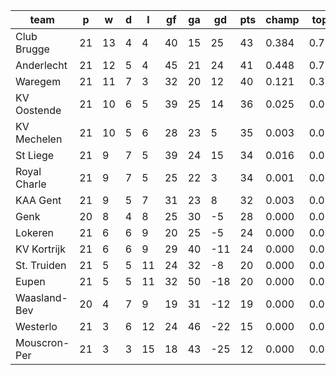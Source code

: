 |     team     | p  | w  | d | l  | gf | ga | gd  | pts | champ | top2  | top3  | top4  |  5-7  | bot4  | bot3  | bot2  |
|--------------|----|----|---|----|----|----|-----|-----|-------|-------|-------|-------|-------|-------|-------|-------|
| Club Brugge  | 21 | 13 | 4 |  4 | 40 | 15 |  25 |  43 | 0.384 | 0.731 | 0.886 | 0.960 | 0.039 | 0.000 | 0.000 | 0.000|
| Anderlecht   | 21 | 12 | 5 |  4 | 45 | 21 |  24 |  41 | 0.448 | 0.755 | 0.896 | 0.958 | 0.040 | 0.000 | 0.000 | 0.000|
| Waregem      | 21 | 11 | 7 |  3 | 32 | 20 |  12 |  40 | 0.121 | 0.322 | 0.616 | 0.801 | 0.190 | 0.000 | 0.000 | 0.000|
| KV Oostende  | 21 | 10 | 6 |  5 | 39 | 25 |  14 |  36 | 0.025 | 0.091 | 0.257 | 0.480 | 0.441 | 0.000 | 0.000 | 0.000|
| KV Mechelen  | 21 | 10 | 5 |  6 | 28 | 23 |   5 |  35 | 0.003 | 0.015 | 0.060 | 0.163 | 0.536 | 0.000 | 0.000 | 0.000|
| St Liege     | 21 |  9 | 7 |  5 | 39 | 24 |  15 |  34 | 0.016 | 0.062 | 0.180 | 0.361 | 0.501 | 0.000 | 0.000 | 0.000|
| Royal Charle | 21 |  9 | 7 |  5 | 25 | 22 |   3 |  34 | 0.001 | 0.009 | 0.041 | 0.107 | 0.504 | 0.000 | 0.000 | 0.000|
| KAA Gent     | 21 |  9 | 5 |  7 | 31 | 23 |   8 |  32 | 0.003 | 0.016 | 0.061 | 0.152 | 0.536 | 0.000 | 0.000 | 0.000|
| Genk         | 20 |  8 | 4 |  8 | 25 | 30 |  -5 |  28 | 0.000 | 0.001 | 0.005 | 0.018 | 0.193 | 0.006 | 0.001 | 0.000|
| Lokeren      | 21 |  6 | 6 |  9 | 20 | 25 |  -5 |  24 | 0.000 | 0.000 | 0.000 | 0.000 | 0.009 | 0.126 | 0.038 | 0.003|
| KV Kortrijk  | 21 |  6 | 6 |  9 | 29 | 40 | -11 |  24 | 0.000 | 0.000 | 0.000 | 0.000 | 0.010 | 0.142 | 0.046 | 0.006|
| St. Truiden  | 21 |  5 | 5 | 11 | 24 | 32 |  -8 |  20 | 0.000 | 0.000 | 0.000 | 0.000 | 0.000 | 0.577 | 0.318 | 0.087|
| Eupen        | 21 |  5 | 5 | 11 | 32 | 50 | -18 |  20 | 0.000 | 0.000 | 0.000 | 0.000 | 0.001 | 0.586 | 0.354 | 0.095|
| Waasland-Bev | 20 |  4 | 7 |  9 | 19 | 31 | -12 |  19 | 0.000 | 0.000 | 0.000 | 0.000 | 0.000 | 0.598 | 0.349 | 0.106|
| Westerlo     | 21 |  3 | 6 | 12 | 24 | 46 | -22 |  15 | 0.000 | 0.000 | 0.000 | 0.000 | 0.000 | 0.972 | 0.916 | 0.780|
| Mouscron-Per | 21 |  3 | 3 | 15 | 18 | 43 | -25 |  12 | 0.000 | 0.000 | 0.000 | 0.000 | 0.000 | 0.994 | 0.978 | 0.924|
